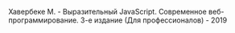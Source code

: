 Хавербеке М. - Выразительный JavaScript. Современное веб-программирование. 3-е издание (Для профессионалов) - 2019